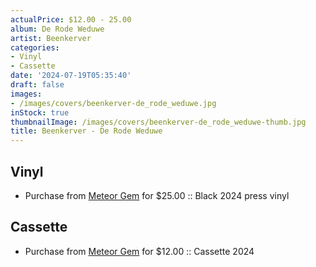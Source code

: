 ```yaml
---
actualPrice: $12.00 - 25.00
album: De Rode Weduwe
artist: Beenkerver
categories:
- Vinyl
- Cassette
date: '2024-07-19T05:35:40'
draft: false
images:
- /images/covers/beenkerver-de_rode_weduwe.jpg
inStock: true
thumbnailImage: /images/covers/beenkerver-de_rode_weduwe-thumb.jpg
title: Beenkerver - De Rode Weduwe
---
```


## Vinyl
* Purchase from [Meteor Gem](https://meteor-gem.com/products/beenkerver-de-rode-weduwe-lp) for $25.00 :: Black 2024 press vinyl
## Cassette
* Purchase from [Meteor Gem](https://meteor-gem.com/products/beenkerver-de-rode-weduwe-cassette) for $12.00 :: Cassette 2024
